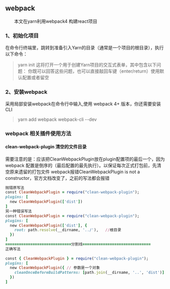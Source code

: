 ## webpack
&emsp;&emsp;本文在yarn利用webpack4 构建react项目
### 1、初始化项目
在命令行终端里，跳转到准备引入Yarn的目录（通常是一个项目的根目录），执行以下命令：
> yarn init
这将打开一个用于创建Yarn项目的交互式表单，其中包含以下问题：
你既可以回答这些问题，也可以直接敲回车键（enter/return）使用默认配置或者留空
### 2、安装webpack
采用局部安装webpack在命令行中输入,使用 webpack 4+ 版本，你还需要安装 CLI
>yarn add webpack webpack-cli --dev

### webpack 相关插件使用方法
#### clean-webpack-plugin 清空的文件目录
需要注意的是：应该把CleanWebpackPlugin放在plugin配置项的最后一个，因为 webpack 配置是倒序的（最后配置的最先执行）。以保证每次正式打包前，先清空原来遗留的打包文件
webpack报错CleanWebpackPlugin is not a constructor，官方文档改变了，之前的写法都会报错
```ruby
抛错原写法
const CleanWebpackPlugin = require("clean-webpack-plugin");
plugins: [
  new CleanWebpackPlugin(['dist'])
]
另一种错误写法
const CleanWebpackPlugin = require("clean-webpack-plugin");
plugins: [
  new CleanWebpackPlugin(['dist'], {
    root: path.resolve(__dirname, '../'),   //根目录
  })
]
=============================分割线==============================
正确写法
 
const { CleanWebpackPlugin } = require("clean-webpack-plugin");
plugins: [
  new CleanWebpackPlugin({ // 参数是一个对象
    cleanOnceBeforeBuildPatterns: [path.join(__dirname, '..', 'dist')]
  })
]
```

